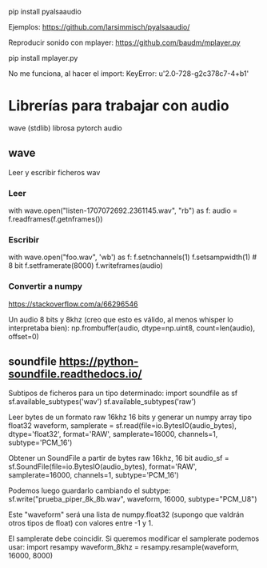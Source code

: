 pip install pyalsaaudio

Ejemplos:
https://github.com/larsimmisch/pyalsaaudio/



Reproducir sonido con mplayer:
https://github.com/baudm/mplayer.py

pip install mplayer.py

No me funciona, al hacer el import:
KeyError: u'2.0-728-g2c378c7-4+b1'


# Librerías para trabajar con audio
wave (stdlib)
librosa
pytorch audio


## wave
Leer y escribir ficheros wav

### Leer
with wave.open("listen-1707072692.2361145.wav", "rb") as f:
  audio = f.readframes(f.getnframes())

### Escribir
with wave.open("foo.wav", 'wb') as f:
    f.setnchannels(1)
    f.setsampwidth(1) # 8 bit
    f.setframerate(8000)
    f.writeframes(audio)



### Convertir a numpy
https://stackoverflow.com/a/66296546

Un audio 8 bits y 8khz (creo que esto es válido, al menos whisper lo interpretaba bien):
np.frombuffer(audio, dtype=np.uint8, count=len(audio), offset=0)


## soundfile https://python-soundfile.readthedocs.io/

Subtipos de ficheros para un tipo determinado:
import soundfile as sf
sf.available_subtypes('wav')
sf.available_subtypes('raw')

Leer bytes de un formato raw 16khz 16 bits y generar un numpy array tipo float32
waveform, samplerate = sf.read(file=io.BytesIO(audio_bytes), dtype='float32', format='RAW', samplerate=16000, channels=1, subtype='PCM_16')

Obtener un SoundFile a partir de bytes raw 16khz, 16 bit
audio_sf = sf.SoundFile(file=io.BytesIO(audio_bytes), format='RAW', samplerate=16000, channels=1, subtype='PCM_16')

Podemos luego guardarlo cambiando el subtype:
sf.write("prueba_piper_8k_8b.wav", waveform, 16000, subtype="PCM_U8")

Este "waveform" será una lista de numpy.float32 (supongo que valdrán otros tipos de float) con valores entre -1 y 1.

El samplerate debe coincidir.
Si queremos modificar el samplerate podemos usar:
import resampy
waveform_8khz = resampy.resample(waveform, 16000, 8000)
